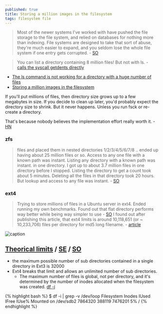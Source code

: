 ```yaml
---
published: true
title: Storing a million images in the filesystem
tags: filesystem file
---
```

> Most of the newer systems I've worked with have pushed the file storage to the file system, and relied on databases for nothing more than indexing. File systems are designed to take that sort of abuse, they're much easier to expand, and you seldom lose the whole file system if one entry gets corrupted. - [SO](https://serverfault.com/a/95451)

> You can list a directory containing 8 million files! But not with ls. - [calls the syscall getdents directly](http://www.be-n.com/spw/you-can-list-a-million-files-in-a-directory-but-not-with-ls.html)

- [The ls command is not working for a directory with a huge number of files](https://unix.stackexchange.com/questions/120077/the-ls-command-is-not-working-for-a-directory-with-a-huge-number-of-files)
- [Storing a million images in the filesystem](https://serverfault.com/questions/95444/storing-a-million-images-in-the-filesystem#)	

If you'll put millions of files, then directory size grows up to a few megabytes in size. If you decide to clean up later, you'd probably expect the directory size to shrink. But it never happens. Unless you run fsck or re-create a directory.

That's because nobody believes the implementation effort really worth it. - [HN](https://news.ycombinator.com/item?id=28193266) 


### zfs
> files and placed them in nested directories 1/2/3/4/5/6/7/8 .. ended up having about 25 million files or so. Access to any one file with a known path was instant. Listing any directory with a known path was instant.
 in one directory. I got up to about 3.7 million files in one directory before I stopped. Listing the directory to get a count took about 5 minutes. Deleting all the files in that directory took 20 hours. But lookup and access to any file was instant. - [SO](https://serverfault.com/questions/95444/storing-a-million-images-in-the-filesystem/739017#739017)

### ext4

> Trying to store millions of files in a Ubuntu server in ext4. Ended running my own benchmarks. Found out that flat directory performs way better while being way simpler to use - [SO](https://stackoverflow.com/a/53892874)
> I found out after publishing this article, that ext4 limits is around 10,118,651 (or ~ 10,233,706) files per directory for md5 long filename. - [article](https://medium.com/@hartator/benchmark-deep-directory-structure-vs-flat-directory-structure-to-store-millions-of-files-on-ext4-cac1000ca28)

![caption](https://miro.medium.com/max/875/1*4o4TfqUH5ObSObJAGaXqLg.png) <!-- .element height="50%" width="50% ustify-content="left" -->


## [Theorical limits](https://kernelnewbies.org/Ext4#Bigger_filesystem.2Ffile_sizes) / [SE](https://serverfault.com/questions/98235/how-many-files-in-a-directory-is-too-many-downloading-data-from-net) / [SO](https://stackoverflow.com/a/466596)
- the maximum possible number of sub directories contained in a single directory in Ext3 is 32000
- Ext4 breaks that limit and allows an unlimited number of sub directories.
	- The maximum number of files is global, not per directory, and it's determined by the number of inodes allocated when the filesystem was created. [df -i](https://serverfault.com/questions/506465/is-there-a-hard-limit-to-the-number-of-files-a-directory-can-have/506471#506471)
    
{% highlight bash %}
 $ df -i | grep -v /dev/loop
    Filesystem       Inodes  IUsed    IFree IUse% Mounted on
    /dev/sdb2       7864320 388119  7476201    5% /
{% endhighlight %}
